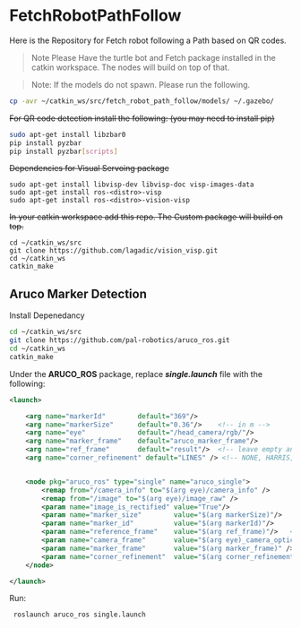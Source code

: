 # FetchRobotPathFollow
Here is the Repository for Fetch robot following a Path based on QR codes.

>Note Please Have the turtle bot and Fetch package installed in the catkin workspace. The nodes will build on top of that.

>Note: If the models do not spawn. Please run the following. 
 ```bash
 cp -avr ~/catkin_ws/src/fetch_robot_path_follow/models/ ~/.gazebo/
 ```

~~For QR code detection install the following: (you may need to install pip)~~

```bash
sudo apt-get install libzbar0
pip install pyzbar
pip install pyzbar[scripts]

```



~~Dependencies for Visual Servoing package~~
```
sudo apt-get install libvisp-dev libvisp-doc visp-images-data
sudo apt-get install ros-<distro>-visp
sudo apt-get install ros-<distro>-vision-visp
```
~~In your catkin workspace add this repo. The Custom package will build on top.~~

```
cd ~/catkin_ws/src
git clone https://github.com/lagadic/vision_visp.git
cd ~/catkin_ws
catkin_make
```

## Aruco Marker Detection
Install Depenedancy

```bash
cd ~/catkin_ws/src
git clone https://github.com/pal-robotics/aruco_ros.git
cd ~/catkin_ws
catkin_make
```

Under the **ARUCO_ROS** package, replace **_single.launch_** file with the following:
```xml
<launch>

    <arg name="markerId"        default="369"/>
    <arg name="markerSize"      default="0.36"/>    <!-- in m -->
    <arg name="eye"             default="/head_camera/rgb/"/>
    <arg name="marker_frame"    default="aruco_marker_frame"/>
    <arg name="ref_frame"       default="result"/>  <!-- leave empty and the pose will be published wrt param parent_name -->
    <arg name="corner_refinement" default="LINES" /> <!-- NONE, HARRIS, LINES, SUBPIX -->


    <node pkg="aruco_ros" type="single" name="aruco_single">
        <remap from="/camera_info" to="$(arg eye)/camera_info" />
        <remap from="/image" to="$(arg eye)/image_raw" />
        <param name="image_is_rectified" value="True"/>
        <param name="marker_size"        value="$(arg markerSize)"/>
        <param name="marker_id"          value="$(arg markerId)"/>
        <param name="reference_frame"    value="$(arg ref_frame)"/>   <!-- frame in which the marker pose will be refered -->
        <param name="camera_frame"       value="$(arg eye)_camera_optical_frame"/>
        <param name="marker_frame"       value="$(arg marker_frame)" />
        <param name="corner_refinement"  value="$(arg corner_refinement)" />
    </node>

</launch>
 ```

 Run:
```bash
 roslaunch aruco_ros single.launch
```